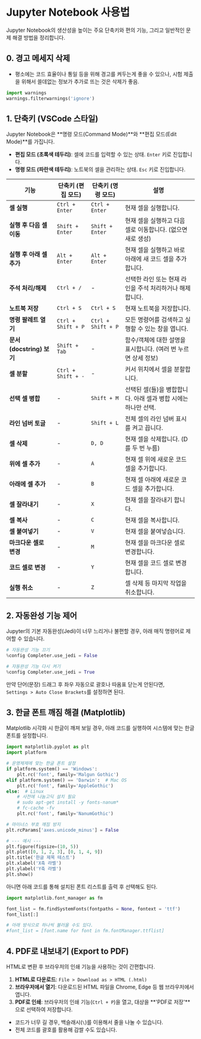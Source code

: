 # Jupyter Notebook 사용법

Jupyter Notebook의 생산성을 높이는 주요 단축키와 편의 기능, 그리고 일반적인 문제 해결 방법을 정리합니다.

## 0. 경고 메세지 삭제

- 평소에는 코드 효율이나 통일 등을 위해 경고를 켜두는게 좋을 수 있으나, 시험 제출을 위해서 쓸데없는 정보가 추가로 뜨는 것은 삭제가 좋음.

```python
import warnings
warnings.filterwarnings('ignore')
```

## 1. 단축키 (VSCode 스타일)

Jupyter Notebook은 **명령 모드(Command Mode)**와 **편집 모드(Edit Mode)**를 가집니다.
- **편집 모드 (초록색 테두리)**: 셀에 코드를 입력할 수 있는 상태. `Enter` 키로 진입합니다.
- **명령 모드 (파란색 테두리)**: 노트북의 셀을 관리하는 상태. `Esc` 키로 진입합니다.

| 기능 | 단축키 (편집 모드) | 단축키 (명령 모드) | 설명 |
| --- | --- | --- | --- |
| **셀 실행** | `Ctrl + Enter` | `Ctrl + Enter` | 현재 셀을 실행합니다. |
| **실행 후 다음 셀 이동** | `Shift + Enter` | `Shift + Enter` | 현재 셀을 실행하고 다음 셀로 이동합니다. (없으면 새로 생성) |
| **실행 후 아래 셀 추가** | `Alt + Enter` | `Alt + Enter` | 현재 셀을 실행하고 바로 아래에 새 코드 셀을 추가합니다. |
| **주석 처리/해제** | `Ctrl + /` | - | 선택한 라인 또는 현재 라인을 주석 처리하거나 해제합니다. |
| **노트북 저장** | `Ctrl + S` | `Ctrl + S` | 현재 노트북을 저장합니다. |
| **명령 팔레트 열기** | `Ctrl + Shift + P` | `Ctrl + Shift + P` | 모든 명령어를 검색하고 실행할 수 있는 창을 엽니다. |
| **문서(docstring) 보기** | `Shift + Tab` | - | 함수/객체에 대한 설명을 표시합니다. (여러 번 누르면 상세 정보) |
| **셀 분할** | `Ctrl + Shift + -` | - | 커서 위치에서 셀을 분할합니다. |
| **선택 셀 병합** | - | `Shift + M` | 선택된 셀(들)을 병합합니다. 아래 셀과 병합 시에는 하나만 선택. |
| **라인 넘버 토글** | - | `Shift + L` | 전체 셀의 라인 넘버 표시를 켜고 끕니다. |
| **셀 삭제** | - | `D, D` | 현재 셀을 삭제합니다. (D를 두 번 누름) |
| **위에 셀 추가** | - | `A` | 현재 셀 위에 새로운 코드 셀을 추가합니다. |
| **아래에 셀 추가** | - | `B` | 현재 셀 아래에 새로운 코드 셀을 추가합니다. |
| **셀 잘라내기** | - | `X` | 현재 셀을 잘라내기 합니다. |
| **셀 복사** | - | `C` | 현재 셀을 복사합니다. |
| **셀 붙여넣기** | - | `V` | 현재 셀을 붙여넣습니다. |
| **마크다운 셀로 변경** | - | `M` | 현재 셀을 마크다운 셀로 변경합니다. |
| **코드 셀로 변경** | - | `Y` | 현재 셀을 코드 셀로 변경합니다. |
| **실행 취소** | - | `Z` | 셀 삭제 등 마지막 작업을 취소합니다. |

## 2. 자동완성 기능 제어

Jupyter의 기본 자동완성(Jedi)이 너무 느리거나 불편할 경우, 아래 매직 명령어로 제어할 수 있습니다.

```python
# 자동완성 기능 끄기
%config Completer.use_jedi = False

# 자동완성 기능 다시 켜기
%config Completer.use_jedi = True
```

만약 단어(문장) 드래그 후 좌우 자동으로 괄호나 따옴표 닫는게 안된다면,<br>
`Settings > Auto Close Brackets`를 설정하면 된다.

## 3. 한글 폰트 깨짐 해결 (Matplotlib)

Matplotlib 시각화 시 한글이 깨져 보일 경우, 아래 코드를 실행하여 시스템에 맞는 한글 폰트를 설정합니다.

```python
import matplotlib.pyplot as plt
import platform

# 운영체제에 맞는 한글 폰트 설정
if platform.system() == 'Windows':
    plt.rc('font', family='Malgun Gothic')
elif platform.system() == 'Darwin':  # Mac OS
    plt.rc('font', family='AppleGothic')
else:  # Linux
    # 사전에 나눔고딕 설치 필요
    # sudo apt-get install -y fonts-nanum*
    # fc-cache -fv
    plt.rc('font', family='NanumGothic')

# 마이너스 부호 깨짐 방지
plt.rcParams['axes.unicode_minus'] = False

# --- 예시 ---
plt.figure(figsize=(10, 5))
plt.plot([0, 1, 2, 3], [0, 1, 4, 9])
plt.title('한글 제목 테스트')
plt.xlabel('X축 라벨')
plt.ylabel('Y축 라벨')
plt.show()
```

아니면 아래 코드를 통해 설치된 폰트 리스트를 출력 후 선택해도 된다.

```python
import matplotlib.font_manager as fm

font_list = fm.findSystemFonts(fontpaths = None, fontext = 'ttf')
font_list[:]

# 아래 방식으로 하나씩 불러올 수도 있다.
#font_list = [font.name for font in fm.fontManager.ttflist]
```

## 4. PDF로 내보내기 (Export to PDF)

HTML로 변환 후 브라우저의 인쇄 기능을 사용하는 것이 간편합니다.

1.  **HTML로 다운로드**: `File > Download as > HTML (.html)`
2.  **브라우저에서 열기**: 다운로드된 HTML 파일을 Chrome, Edge 등 웹 브라우저에서 엽니다.
3.  **PDF로 인쇄**: 브라우저의 인쇄 기능(`Ctrl + P`)을 열고, 대상을 **'PDF로 저장'**으로 선택하여 저장합니다.

- 코드가 너무 길 경우, 백슬래시(`\`)를 이용해서 줄을 나눌 수 있습니다.
- 전체 코드를 괄호를 활용해 감쌀 수도 있습니다.